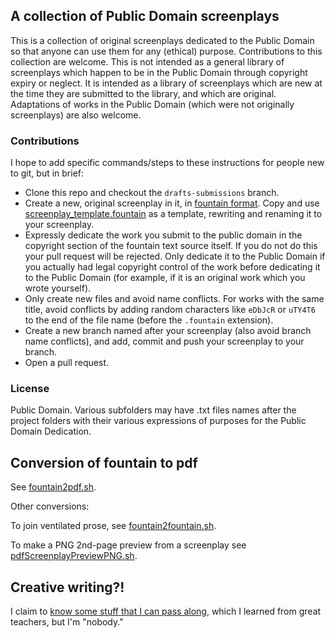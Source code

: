 ## A collection of Public Domain screenplays

This is a collection of original screenplays dedicated to the Public Domain so that anyone can use them for any (ethical) purpose. Contributions to this collection are welcome. This is not intended as a general library of screenplays which happen to be in the Public Domain through copyright expiry or neglect. It is intended as a library of screenplays which are new at the time they are submitted to the library, and which are original. Adaptations of works in the Public Domain (which were not originally screenplays) are also welcome.

### Contributions

I hope to add specific commands/steps to these instructions for people new to git, but in brief:

- Clone this repo and checkout the `drafts-submissions` branch.
- Create a new, original screenplay in it, in [fountain format](https://fountain.io/). Copy and use [screenplay_template.fountain](screenplay_template.fountain) as a template, rewriting and renaming it to your screenplay.
- Expressly dedicate the work you submit to the public domain in the copyright section of the fountain text source itself. If you do not do this your pull request will be rejected. Only dedicate it to the Public Domain  if you actually had legal copyright control of the work before dedicating it to the Public Domain (for example, if it is an original work which you wrote yourself).
- Only create new files and avoid name conflicts. For works with the same title, avoid conflicts by adding random characters like `eDbJcR` or `uTY4T6` to the end of the file name (before the `.fountain` extension).
- Create a new branch named after your screenplay (also avoid branch name conflicts), and add, commit and push your screenplay to your branch.
- Open a pull request.

### License

Public Domain. Various subfolders may have .txt files names after the project folders with their various expressions of purposes for the Public Domain Dedication.

## Conversion of fountain to pdf

See [fountain2pdf.sh](https://github.com/earthbound19/_ebDev/blob/master/scripts/fountain2pdf.sh).

Other conversions:

To join ventilated prose, see [fountain2fountain.sh](https://github.com/earthbound19/_ebDev/blob/master/scripts/fountain2fountain.sh).

To make a PNG 2nd-page preview from a screenplay see [pdfScreenplayPreviewPNG.sh](https://github.com/earthbound19/_ebDev/blob/master/scripts/imgAndVideo/pdfScreenplayPreviewPNG.sh).

## Creative writing?!

I claim to [know some stuff that I can pass along](https://github.com/earthbound19/screenplay_art_and_craft), which I learned from great teachers, but I'm "nobody."